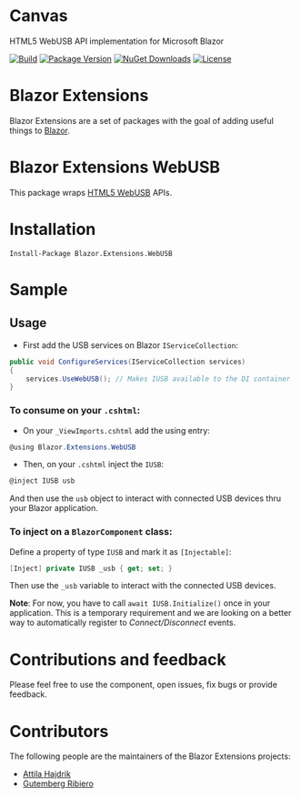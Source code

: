 # Canvas
HTML5 WebUSB API implementation for Microsoft Blazor

[![Build](https://github.com/BlazorExtensions/WebUSB/workflows/CI/badge.svg)](https://github.com/BlazorExtensions/WebUSB/actions)
[![Package Version](https://img.shields.io/nuget/v/Blazor.Extensions.WebUSB.svg)](https://www.nuget.org/packages/Blazor.Extensions.WebUSB)
[![NuGet Downloads](https://img.shields.io/nuget/dt/Blazor.Extensions.WebUSB.svg)](https://www.nuget.org/packages/Blazor.Extensions.WebUSB)
[![License](https://img.shields.io/github/license/BlazorExtensions/WebUSB.svg)](https://github.com/BlazorExtensions/WebUSB/blob/master/LICENSE)

# Blazor Extensions

Blazor Extensions are a set of packages with the goal of adding useful things to [Blazor](https://blazor.net).

# Blazor Extensions WebUSB

This package wraps [HTML5 WebUSB](https://wicg.github.io/webusb/) APIs. 

# Installation

```
Install-Package Blazor.Extensions.WebUSB
```

# Sample

## Usage

- First add the USB services on Blazor `IServiceCollection`:

```c#
public void ConfigureServices(IServiceCollection services)
{
    services.UseWebUSB(); // Makes IUSB available to the DI container
}
```

### To consume on your `.cshtml`:

- On your `_ViewImports.cshtml` add the using entry:

```c#
@using Blazor.Extensions.WebUSB
```

- Then, on your `.cshtml` inject the `IUSB`:

```c#
@inject IUSB usb
```

And then use the `usb` object to interact with connected USB devices thru your Blazor application.

### To inject on a `BlazorComponent` class:

Define a property of type `IUSB` and mark it as `[Injectable]`:

```c#
[Inject] private IUSB _usb { get; set; }
```

Then use the `_usb` variable to interact with the connected USB devices.

**Note**: For now, you have to call `await IUSB.Initialize()` once in your application. This is a temporary requirement and we are looking on a better way to automatically register to _Connect/Disconnect_ events.

# Contributions and feedback

Please feel free to use the component, open issues, fix bugs or provide feedback.

# Contributors

The following people are the maintainers of the Blazor Extensions projects:

- [Attila Hajdrik](https://github.com/attilah)
- [Gutemberg Ribiero](https://github.com/galvesribeiro)
